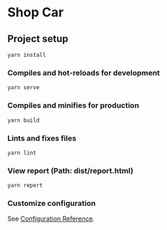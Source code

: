 # Shop Car

## Project setup
```
yarn install
```

### Compiles and hot-reloads for development
```
yarn serve
```

### Compiles and minifies for production
```
yarn build
```

### Lints and fixes files
```
yarn lint
```

### View report (Path: dist/report.html)
```
yarn report
```

### Customize configuration
See [Configuration Reference](https://cli.vuejs.org/config/).

